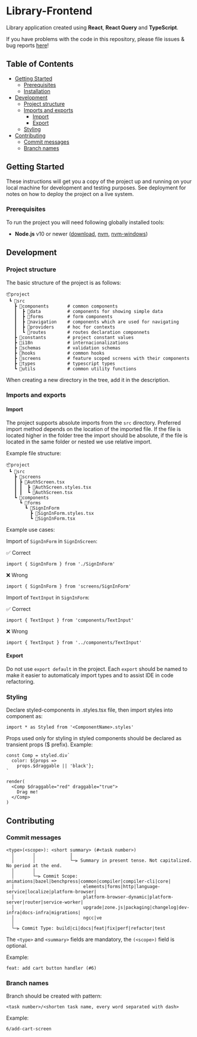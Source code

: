 # Library-Frontend <!-- omit in toc -->

Library application created using **React**, **React Query** and **TypeScript**.

If you have problems with the code in this repository, please file issues & bug reports [here](https://github.com/tknura/2021_BD2_S15_WYLEGLY-UI/issues)!

## Table of Contents <!-- omit in toc -->

- [Getting Started](#getting-started)
  - [Prerequisites](#prerequisites)
  - [Installation](#installation)
- [Development](#development)
  - [Project structure](#project-structure)
  - [Imports and exports](#imports-and-exports)
    - [Import](#import)
    - [Export](#export)
  - [Styling](#styling)
- [Contributing](#contributing)
  - [Commit messages](#commit-messages)
  - [Branch names](#branch-names)

## Getting Started

These instructions will get you a copy of the project up and running on your local machine for development and testing purposes. See deployment for notes on how to deploy the project on a live system.

### Prerequisites

To run the project you will need following globally installed tools:
* **Node.js** v10 or newer ([download](https://nodejs.org/en/download/), [nvm](https://github.com/nvm-sh/nvm), [nvm-windows](https://github.com/coreybutler/nvm-windows))

## Development

### Project structure

The basic structure of the project is as follows:

```
📦project
 ┗ 📂src
   ┣ 📂components       # common components
   ┃  ┣ 📂data          # components for showing simple data
   ┃  ┣ 📂forms         # form components
   ┃  ┣ 📂navigation    # components which are used for navigating
   ┃  ┣ 📂providers     # hoc for contexts
   ┃  ┗ 📂routes        # routes declaration componnets
   ┣ 📂constants        # project constant values
   ┣ 📂i18n             # internacionalizations
   ┣ 📂schemas          # validation schemas
   ┣ 📂hooks            # common hooks
   ┣ 📂screens          # feature scoped screens with their components
   ┣ 📂types            # typescript types
   ┗ 📂utils            # common utility functions
```

When creating a new directory in the tree, add it in the description.

### Imports and exports

#### Import

The project supports absolute imports from the `src` directory. Preferred import method depends on the location of the imported file. If the file is located higher in the folder tree the import should be absolute, if the file is located in the same folder or nested we use relative import.

Example file structure:

```
📦project
 ┗ 📂src
   ┣ 📂screens
   ┃ ┣ 📂AuthScreen.tsx
   ┃ ┃  ┣ 📜AuthScreen.styles.tsx
   ┃ ┃  ┗ 📜AuthScreen.tsx
   ┗ 📂components
     ┗ 📂forms
       ┗ 📂SignInForm
         ┣ 📜SignInForm.styles.tsx
         ┗ 📜SignInForm.tsx
```

Example use cases:

Import of `SignInForm` in `SignInScreen`:

✅ Correct
```
import { SignInForm } from './SignInForm'
```
❌ Wrong
```
import { SignInForm } from 'screens/SignInForm'
```

Import of `TextInput` in `SignInForm`:

✅ Correct
```
import { TextInput } from 'components/TextInput'
```
❌ Wrong
```
import { TextInput } from '../components/TextInput'
```

#### Export

Do not use `export default`  in the project. Each `export` should be named to make it easier to automaticaly import types and to assist IDE in code refactoring.

### Styling

Declare styled-components in <ComponentName>.styles.tsx file, then import styles into component as:
 
```
import * as Styled from '<ComponentName>.styles'
```

Props used only for styling in styled components should be declared as transient props ($ prefix). Example:
```
const Comp = styled.div`
  color: ${props =>
    props.$draggable || 'black'};
`

render(
  <Comp $draggable="red" draggable="true">
    Drag me!
  </Comp>
)
```

## Contributing

### Commit messages
```
<type>(<scope>): <short summary> (#<task number>)
  │       │             │
  │       │             └─⫸ Summary in present tense. Not capitalized. No period at the end.
  │       │
  │       └─⫸ Commit Scope: animations|bazel|benchpress|common|compiler|compiler-cli|core|
  │                          elements|forms|http|language-service|localize|platform-browser|
  │                          platform-browser-dynamic|platform-server|router|service-worker|
  │                          upgrade|zone.js|packaging|changelog|dev-infra|docs-infra|migrations|
  │                          ngcc|ve
  │
  └─⫸ Commit Type: build|ci|docs|feat|fix|perf|refactor|test
```

The `<type>` and `<summary>` fields are mandatory, the `(<scope>)` field is optional.

Example: 
```
feat: add cart button handler (#6)
```

### Branch names
Branch should be created with pattern:
```
<task number>/<shorten task name, every word separated with dash>
```

Example: 
```
6/add-cart-screen
```
